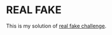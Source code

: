 # REAL FAKE

This is my solution of [real fake challenge](https://www.codeeval.com/open_challenges/227/).
